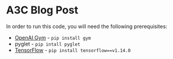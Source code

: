 # A3C Blog Post
In order to run this code, you will need the following prerequisites:

* [OpenAI Gym](https://github.com/openai/gym) - `pip install gym`
* pyglet - `pip intall pyglet` 
* [TensorFlow](https://www.tensorflow.org/install/) - `pip install tensorflow==v1.14.0`
